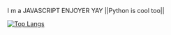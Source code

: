 I m a JAVASCRIPT ENJOYER YAY ||Python is cool too||

[![Top Langs](https://github-readme-stats.vercel.app/api/top-langs/?username=MaitreGEEK)](https://github.com/anuraghazra/github-readme-stats)

